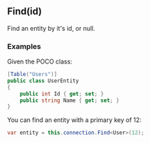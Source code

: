 ## Find(id)
Find an entity by it's id, or null.

### Examples
Given the POCO class:
```csharp
[Table("Users")]
public class UserEntity
{
    public int Id { get; set; }
    public string Name { get; set; }
}
```

You can find an entity with a primary key of 12:
```csharp
var entity = this.connection.Find<User>(12);
```
